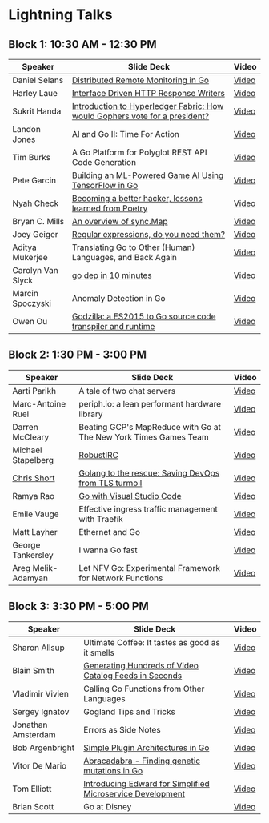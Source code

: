 # Lightning Talks

## Block 1: 10:30 AM - 12:30 PM

| Speaker       | Slide Deck | Video |
| ------------- | ---------- | ----- |
| Daniel Selans | [Distributed Remote Monitoring in Go](DanielSelans-DistributedMonitoringWith9volt) | [Video](https://www.youtube.com/watch?v=nv_lYi3PYws&list=PL2ntRZ1ySWBfhRZj3BDOrKdHzoafHsKHU&index=9) |
| Harley Laue | [Interface Driven HTTP Response Writers](HarleyLaue-InterfaceDrivenHttpResponseWriters/) | [Video](https://www.youtube.com/watch?v=N4RnFEDaQdg&list=PL2ntRZ1ySWBfhRZj3BDOrKdHzoafHsKHU&index=2) |
| Sukrit Handa | [Introduction to Hyperledger Fabric: How would Gophers vote for a president?](SukritHanda-IntroToHyperledgerFabric/) | [Video](https://www.youtube.com/watch?v=yWTWKqYQ8Zk&list=PL2ntRZ1ySWBfhRZj3BDOrKdHzoafHsKHU&index=8) |
| Landon Jones | AI and Go II: Time For Action | [Video](https://www.youtube.com/watch?v=imsOYgv3HkU&list=PL2ntRZ1ySWBfhRZj3BDOrKdHzoafHsKHU&index=4) |
| Tim Burks | A Go Platform for Polyglot REST API Code Generation | [Video](https://www.youtube.com/watch?v=5bm1r6cjD-c&list=PL2ntRZ1ySWBfhRZj3BDOrKdHzoafHsKHU&index=18) |
| Pete Garcin | [Building an ML-Powered Game AI Using TensorFlow in Go](PeteGarcin-BuildingMLPoweredGameAIwithTensorFlow/) | [Video](https://www.youtube.com/watch?v=oiorteQg9n0&list=PL2ntRZ1ySWBfhRZj3BDOrKdHzoafHsKHU&index=10) |
| Nyah Check | [Becoming a better hacker, lessons learned from Poetry](NyahCheck-PoetryAndProgramming) | [Video](https://www.youtube.com/watch?v=nsFcUn-RBuI&list=PL2ntRZ1ySWBfhRZj3BDOrKdHzoafHsKHU&index=7) |
| Bryan C. Mills | [An overview of sync.Map](BryanCMills-AnOverviewOfSyncMap) | [Video](https://www.youtube.com/watch?v=C1EtfDnsdDs&list=PL2ntRZ1ySWBfhRZj3BDOrKdHzoafHsKHU&index=21) |
| Joey Geiger | [Regular expressions, do you need them?](JoeyGeiger-RegexpDoYouNeedIt/) | [Video](https://www.youtube.com/watch?v=xAZfWVBhEs4&list=PL2ntRZ1ySWBfhRZj3BDOrKdHzoafHsKHU&index=3) |
| Aditya Mukerjee | Translating Go to Other (Human) Languages, and Back Again | [Video](https://www.youtube.com/watch?v=oDFerBdr2J0&list=PL2ntRZ1ySWBfhRZj3BDOrKdHzoafHsKHU&index=14) |
| Carolyn Van Slyck | [go dep in 10 minutes](CarolynVanSlyck-DepIn10/) | [Video](https://www.youtube.com/watch?v=eZwR8qr2BfI&list=PL2ntRZ1ySWBfhRZj3BDOrKdHzoafHsKHU&index=16) |
| Marcin Spoczyski | Anomaly Detection in Go | [Video](https://www.youtube.com/watch?v=nz3Fd6vQupg&list=PL2ntRZ1ySWBfhRZj3BDOrKdHzoafHsKHU&index=28) |
| Owen Ou | [Godzilla: a ES2015 to Go source code transpiler and runtime](https://docs.google.com/presentation/d/1dhxff8FzlnDMJhOIch49J5jXUyUQxarJ20p27kEVKAg/edit?usp=sharing) | [Video](https://www.youtube.com/watch?v=zSW0nKArIvU&list=PL2ntRZ1ySWBfhRZj3BDOrKdHzoafHsKHU&index=19) |

## Block 2: 1:30 PM - 3:00 PM

| Speaker       | Slide Deck | Video |
| ------------- | ---------- | ----- |
| Aarti Parikh | A tale of two chat servers | [Video](https://www.youtube.com/watch?v=4E9GT1aHIpc&list=PL2ntRZ1ySWBfhRZj3BDOrKdHzoafHsKHU&index=6) |
| Marc-Antoine Ruel | periph.io: a lean performant hardware library | [Video](https://www.youtube.com/watch?v=QPfyMnQSpiM&list=PL2ntRZ1ySWBfhRZj3BDOrKdHzoafHsKHU&index=27) |
| Darren McCleary | Beating GCP's MapReduce with Go at The New York Times Games Team | [Video](https://www.youtube.com/watch?v=3NwWiSEr4NE&list=PL2ntRZ1ySWBfhRZj3BDOrKdHzoafHsKHU&index=12) |
| Michael Stapelberg | [RobustIRC](MichaelStapelberg-RobustIRC/) | [Video](https://www.youtube.com/watch?v=TjZeWUVlKd4&list=PL2ntRZ1ySWBfhRZj3BDOrKdHzoafHsKHU&index=5) |
| [Chris Short](https://github.com/chris-short) | [Golang to the rescue: Saving DevOps from TLS turmoil](ChrisShort-GolangToTheRescue_SavingDevOpsFromTLSTurmoil/) | [Video](https://www.youtube.com/watch?v=nIlM_HUfyw0&list=PL2ntRZ1ySWBfhRZj3BDOrKdHzoafHsKHU&index=15) |
| Ramya Rao | [Go with Visual Studio Code](Ramya%20Rao%20-%20Go%20with%20VS%20Code/) | [Video](https://www.youtube.com/watch?v=SwAhE5zgsbQ&list=PL2ntRZ1ySWBfhRZj3BDOrKdHzoafHsKHU&index=24) |
| Emile Vauge | Effective ingress traffic management with Traefik | [Video](https://www.youtube.com/watch?v=RgudiksfL-k&list=PL2ntRZ1ySWBfhRZj3BDOrKdHzoafHsKHU&index=17) |
| Matt Layher | Ethernet and Go | [Video](https://www.youtube.com/watch?v=DgNiktCFuBg&list=PL2ntRZ1ySWBfhRZj3BDOrKdHzoafHsKHU&index=13) |
| George Tankersley | I wanna Go fast | [Video](https://www.youtube.com/watch?v=7y2LhWm04FU&list=PL2ntRZ1ySWBfhRZj3BDOrKdHzoafHsKHU&index=11) |
| Areg Melik-Adamyan | Let NFV Go: Experimental Framework for Network Functions | [Video](https://www.youtube.com/watch?v=RW49puXPryg&list=PL2ntRZ1ySWBfhRZj3BDOrKdHzoafHsKHU&index=1) |

## Block 3: 3:30 PM - 5:00 PM

| Speaker       | Slide Deck | Video |
| ------------- | ---------- | ----- |
| Sharon Allsup | Ultimate Coffee:  It tastes as good as it smells | [Video](https://www.youtube.com/watch?v=4k3yl9k6BFA&list=PL2ntRZ1ySWBfhRZj3BDOrKdHzoafHsKHU&index=31) |
| Blain Smith | [Generating Hundreds of Video Catalog Feeds in Seconds](BlainSmith-RokuandAmazonVideoCatalogFeedsusingWorkerPools) | [Video](https://www.youtube.com/watch?v=KnGvs8l2BCI&list=PL2ntRZ1ySWBfhRZj3BDOrKdHzoafHsKHU&index=29) |
| Vladimir Vivien | Calling Go Functions from Other Languages | [Video](https://www.youtube.com/watch?v=Z9v8jEBllu0&list=PL2ntRZ1ySWBfhRZj3BDOrKdHzoafHsKHU&index=22) |
| Sergey Ignatov | Gogland Tips and Tricks | [Video](https://www.youtube.com/watch?v=Fp-79QX12Xg&list=PL2ntRZ1ySWBfhRZj3BDOrKdHzoafHsKHU&index=20) |
| Jonathan Amsterdam | Errors as Side Notes | [Video](https://www.youtube.com/watch?v=_wW2U9SGKKI&list=PL2ntRZ1ySWBfhRZj3BDOrKdHzoafHsKHU&index=32) |
| Bob Argenbright | [Simple Plugin Architectures in Go](BobArgenbright-SimplePluginArchitecturesInGo/) | [Video](https://www.youtube.com/watch?v=_p7-BWCNzzc&list=PL2ntRZ1ySWBfhRZj3BDOrKdHzoafHsKHU&index=30) |
| Vitor De Mario | [Abracadabra - Finding genetic mutations in Go](VitorDeMario-AbracadabraFindingGeneticMutationsInGo/) | [Video](https://www.youtube.com/watch?v=GYLOmwIqP-M&list=PL2ntRZ1ySWBfhRZj3BDOrKdHzoafHsKHU&index=23) |
| Tom Elliott | [Introducing Edward for Simplified Microservice Development](TomElliott-EdwardForManagingLocalMicroservices/) | [Video](https://www.youtube.com/watch?v=vqLhLMm-mE4&list=PL2ntRZ1ySWBfhRZj3BDOrKdHzoafHsKHU&index=26) |
| Brian Scott | Go at Disney | [Video](https://www.youtube.com/watch?v=OMhXJD54ZDM&list=PL2ntRZ1ySWBfhRZj3BDOrKdHzoafHsKHU&index=25) |
